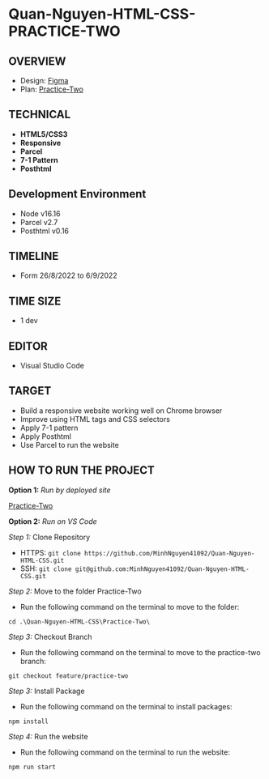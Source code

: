 # Quan-Nguyen-HTML-CSS-PRACTICE-TWO

## OVERVIEW	
- Design: [Figma](https://www.figma.com/file/dM4fuTbvN1JNbJlB0DTeS8/main-(Copy)?node-id=0%3A1)
- Plan: [Practice-Two](https://docs.google.com/document/d/1Pyq5nqn7Qvd3oDS8OXrg5oxBliiYbr0KCB80WQL-S74/edit)

## TECHNICAL	
- **HTML5/CSS3**
- **Responsive**
- **Parcel**
- **7-1 Pattern**
- **Posthtml**

## Development Environment
- Node v16.16
- Parcel v2.7
- Posthtml v0.16

## TIMELINE
- Form 26/8/2022 to 6/9/2022 

## TIME SIZE
- 1 dev

## EDITOR
- Visual Studio Code

## TARGET
- Build a responsive website working well on Chrome browser
- Improve using HTML tags and CSS selectors
- Apply 7-1 pattern
- Apply Posthtml
- Use Parcel to run the website


## HOW TO RUN THE PROJECT
**Option 1:** *Run by deployed site* 

[Practice-Two](https://practice-two-responsive-nquan.netlify.app/)

**Option 2:** *Run on VS Code*

*Step 1:* Clone Repository

- HTTPS: `git clone https://github.com/MinhNguyen41092/Quan-Nguyen-HTML-CSS.git`
- SSH: `git clone git@github.com:MinhNguyen41092/Quan-Nguyen-HTML-CSS.git`

*Step 2:* Move to the folder Practice-Two

- Run the following command on the terminal to move to the folder:

`cd .\Quan-Nguyen-HTML-CSS\Practice-Two\`

*Step 3:* Checkout Branch

- Run the following command on the terminal to move to the practice-two branch:

`git checkout feature/practice-two`

*Step 3:* Install Package

- Run the following command on the terminal to install packages: 

`npm install`

*Step 4:* Run the website

- Run the following command on the terminal to run the website: 

`npm run start`